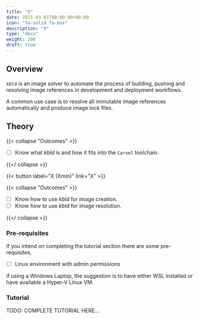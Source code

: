 ```yaml
---
title: "X"
date: 2021-03-01T00:00:00+00:00
icon: "fa-solid fa-box"
description: "X"
type: "docs"
weight: 200
draft: true
---
```


## Overview

`kbld` is an image solver to automate the process of building, pushing and resolving image references in development and deployment workflows.

A common use case is to resolve all immutable image references automatically and produce image lock files.

## Theory

{{< collapse "Outcomes" >}}

- [ ] Know what _kbld_ is and how it fits into the `Carvel` toolchain.

{{</ collapse >}}

{{< button label="X (Xmin)" link="X" >}}

{{< collapse "Outcomes" >}}

- [ ] Know how to use _kbld_ for image creation.
- [ ] Know how to use _kbld_ for image resolution.

{{</ collapse >}}

### Pre-requisites

If you intend on completing the tutorial section there are some pre-requisites.

- [ ] Linux environment with admin permissions

if using a Windows Laptop, the suggestion is to have either WSL installed or have available a Hyper-V Linux VM.

### Tutorial

TODO: COMPLETE TUTORIAL HERE...
